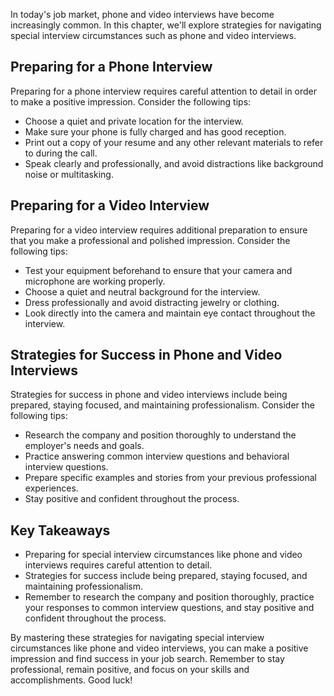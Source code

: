 
In today's job market, phone and video interviews have become increasingly common. In this chapter, we'll explore strategies for navigating special interview circumstances such as phone and video interviews.

Preparing for a Phone Interview
-------------------------------

Preparing for a phone interview requires careful attention to detail in order to make a positive impression. Consider the following tips:

* Choose a quiet and private location for the interview.
* Make sure your phone is fully charged and has good reception.
* Print out a copy of your resume and any other relevant materials to refer to during the call.
* Speak clearly and professionally, and avoid distractions like background noise or multitasking.

Preparing for a Video Interview
-------------------------------

Preparing for a video interview requires additional preparation to ensure that you make a professional and polished impression. Consider the following tips:

* Test your equipment beforehand to ensure that your camera and microphone are working properly.
* Choose a quiet and neutral background for the interview.
* Dress professionally and avoid distracting jewelry or clothing.
* Look directly into the camera and maintain eye contact throughout the interview.

Strategies for Success in Phone and Video Interviews
----------------------------------------------------

Strategies for success in phone and video interviews include being prepared, staying focused, and maintaining professionalism. Consider the following tips:

* Research the company and position thoroughly to understand the employer's needs and goals.
* Practice answering common interview questions and behavioral interview questions.
* Prepare specific examples and stories from your previous professional experiences.
* Stay positive and confident throughout the process.

Key Takeaways
-------------

* Preparing for special interview circumstances like phone and video interviews requires careful attention to detail.
* Strategies for success include being prepared, staying focused, and maintaining professionalism.
* Remember to research the company and position thoroughly, practice your responses to common interview questions, and stay positive and confident throughout the process.

By mastering these strategies for navigating special interview circumstances like phone and video interviews, you can make a positive impression and find success in your job search. Remember to stay professional, remain positive, and focus on your skills and accomplishments. Good luck!
